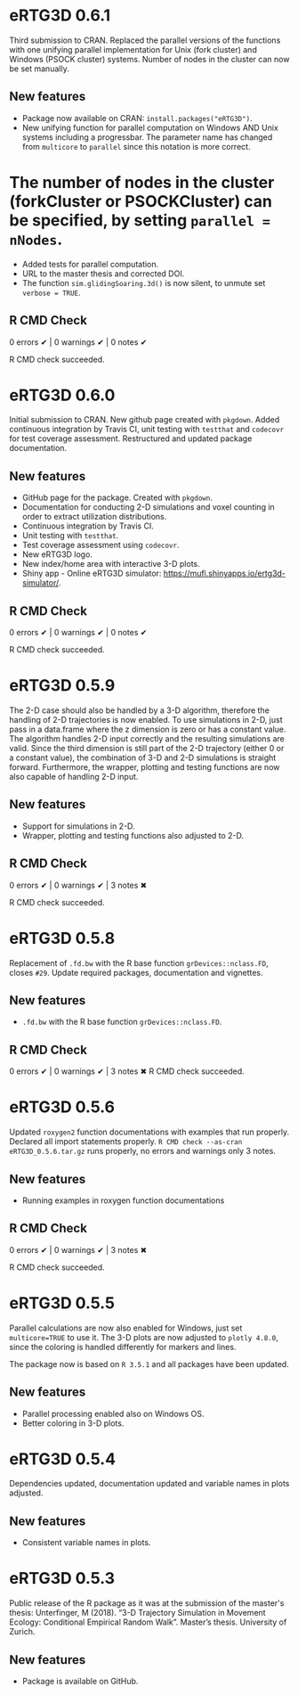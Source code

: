 # eRTG3D 0.6.1
Third submission to CRAN. Replaced the parallel versions of the functions with one unifying parallel implementation for Unix (fork cluster) and Windows (PSOCK cluster) systems. Number of nodes in the cluster can now be set manually.

## New features
* Package now available on CRAN: `install.packages("eRTG3D")`.
* New unifying function for parallel computation on Windows AND Unix systems including a progressbar. The parameter name has changed from `multicore` to `parallel` since this notation is more correct.
# The number of nodes in the cluster (forkCluster or PSOCKCluster) can be specified, by setting `parallel = nNodes`.
* Added tests for parallel computation.
* URL to the master thesis and corrected DOI.
* The function `sim.glidingSoaring.3d()` is now silent, to unmute set `verbose = TRUE`.

## R CMD Check
0 errors ✔ | 0 warnings ✔ | 0 notes ✔

R CMD check succeeded.

# eRTG3D 0.6.0
Initial submission to CRAN. New github page created with `pkgdown`.
Added continuous integration by Travis CI, unit testing with `testthat` and `codecovr` for test coverage assessment. Restructured and updated package documentation. 

## New features
* GitHub page for the package. Created with `pkgdown`.
* Documentation for conducting 2-D simulations and voxel counting in order to extract utilization distributions.
* Continuous integration by Travis CI.
* Unit testing with `testthat`.
* Test coverage assessment using `codecovr`.
* New eRTG3D logo.
* New index/home area with interactive 3-D plots.
* Shiny app - Online eRTG3D simulator: https://mufi.shinyapps.io/ertg3d-simulator/.

## R CMD Check
0 errors ✔ | 0 warnings ✔ | 0 notes ✔

R CMD check succeeded.

# eRTG3D 0.5.9
The 2-D case should also be handled by a 3-D algorithm, therefore the handling of 2-D trajectories is now enabled. To use simulations in 2-D, just pass in a data.frame where the z dimension is zero or has a constant value. The algorithm handles 2-D input correctly and the resulting simulations are valid. Since the third dimension is still part of the 2-D trajectory (either 0 or a constant value), the combination of 3-D and 2-D simulations is straight forward. Furthermore, the wrapper, plotting and testing functions are now also capable of handling 2-D input.

## New features
* Support for simulations in 2-D.
* Wrapper, plotting and testing functions also adjusted to 2-D.

## R CMD Check
0 errors ✔ | 0 warnings ✔ | 3 notes ✖

R CMD check succeeded.

# eRTG3D 0.5.8
Replacement of `.fd.bw` with the R base function `grDevices::nclass.FD`, closes `#29`.
Update required packages, documentation and vignettes.

## New features
* `.fd.bw` with the R base function `grDevices::nclass.FD`.

## R CMD Check
0 errors ✔ | 0 warnings ✔ | 3 notes ✖
R CMD check succeeded.

# eRTG3D 0.5.6
Updated `roxygen2` function documentations with examples that run properly. Declared all import statements properly. `R CMD check --as-cran eRTG3D_0.5.6.tar.gz` runs properly, no errors and warnings only 3 notes.

## New features

* Running examples in roxygen function documentations

## R CMD Check
0 errors ✔ | 0 warnings ✔ | 3 notes ✖

R CMD check succeeded.

# eRTG3D 0.5.5
Parallel calculations are now also enabled for Windows, just set `multicore=TRUE` to use it. The 3-D plots are now adjusted to `plotly 4.8.0`, since the coloring is handled differently for markers and lines.

The package now is based on `R 3.5.1` and all packages have been updated.

## New features
* Parallel processing enabled also on Windows OS.
* Better coloring in 3-D plots.

# eRTG3D 0.5.4
Dependencies updated, documentation updated and variable names in plots adjusted.

## New features
* Consistent variable names in plots.

# eRTG3D 0.5.3
Public release of the R package as it was at the submission of the master's thesis:
Unterfinger, M (2018). “3-D Trajectory Simulation in Movement Ecology: Conditional Empirical Random Walk”. Master’s thesis. University of Zurich.

## New features
* Package is available on GitHub.
